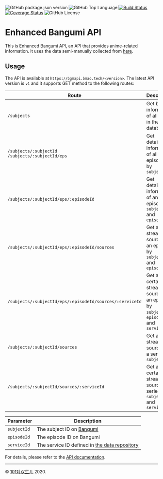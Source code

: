 ![GitHub package.json version](https://img.shields.io/github/package-json/v/maobowen/enhanced-bangumi-api)
![GitHub Top Language](https://img.shields.io/github/languages/top/maobowen/enhanced-bangumi-api)
[![Build Status](https://travis-ci.com/maobowen/enhanced-bangumi-api.svg?branch=master)](https://travis-ci.com/maobowen/enhanced-bangumi-api)
[![Coverage Status](https://coveralls.io/repos/github/maobowen/enhanced-bangumi-api/badge.svg?branch=master)](https://coveralls.io/github/maobowen/enhanced-bangumi-api?branch=master)
![GitHub License](https://img.shields.io/github/license/maobowen/enhanced-bangumi-api)

# Enhanced Bangumi API

This is Enhanced Bangumi API, an API that provides anime-related information. It uses the data semi-manually collected from [here](https://github.com/maobowen/enhanced-bangumi-api-data). 

## Usage

The API is available at `https://bgmapi.bmao.tech/<version>`. The latest API version is `v1` and it supports GET method to the following routes:

| Route | Description | Example |
| --- | --- | --- |
| `/subjects` | Get brief information of all series in the database | [/subjects](https://bgmapi.bmao.tech/v1/subjects) |
| `/subjects/:subjectId`<br/>`/subjects/:subjectId/eps` | Get detailed information of all episodes by `subjectId` | [/subjects/120925](https://bgmapi.bmao.tech/v1/subjects/120925) <br/> [/subjects/120925/eps](https://bgmapi.bmao.tech/v1/subjects/120925/eps) |
| `/subjects/:subjectId/eps/:episodeId` | Get detailed information of an episode by `subjectId` and `episodeId` | [/subjects/120925/eps/541642](https://bgmapi.bmao.tech/v1/subjects/120925/eps/541642) |
| `/subjects/:subjectId/eps/:episodeId/sources` | Get all streaming sources of an episode by `subjectId` and `episodeId` | [/subjects/120925/eps/541642/sources](https://bgmapi.bmao.tech/v1/subjects/120925/eps/541642/sources) |
| `/subjects/:subjectId/eps/:episodeId/sources/:serviceId` | Get a certain streaming source of an episode by `subjectId`, `episodeId` and `serviceId` | [/subjects/120925/eps/541642/sources/bilibili.com_cn](https://bgmapi.bmao.tech/v1/subjects/120925/eps/541642/sources/bilibili.com_cn) |
| `/subjects/:subjectId/sources` | Get all streaming sources of a series by `subjectId` | [/subjects/120925/sources](https://bgmapi.bmao.tech/v1/subjects/120925/sources) |
| `/subjects/:subjectId/sources/:serviceId` | Get a certain streaming source of a series by `subjectId` and `serviceId` | [/subjects/120925/sources/bilibili.com_cn](https://bgmapi.bmao.tech/v1/subjects/120925/sources/bilibili.com_cn) |

| Parameter | Description |
| --- | --- |
| `subjectId` | The subject ID on [Bangumi](https://bgm.tv) |
| `episodeId` | The episode ID on Bangumi |
| `serviceId` | The service ID defined in [the data repository](https://github.com/maobowen/enhanced-bangumi-api-data/blob/master/services.csv) |

For details, please refer to the [API documentation](https://documenter.getpostman.com/view/11163411/T1Dv6to9).

---

© [101对双生儿](https://bmao.tech/) 2020.
